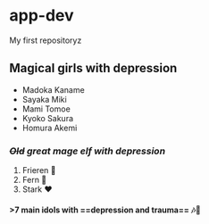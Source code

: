 # app-dev
My first repositoryz
## **Magical girls with depression**
- Madoka Kaname
- Sayaka Miki
- Mami Tomoe
- Kyoko Sakura
- Homura Akemi
### *~~Old~~ great mage elf with depression*
1. Frieren 💙
2. Fern 💜
3. Stark ❤️
#### **>7 main idols with ==depression and trauma==** 🎶🎵
